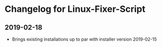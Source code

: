 # Changelog for Linux-Fixer-Script

## 2019-02-18
* Brings existing installations up to par with installer version 2019-02-15
